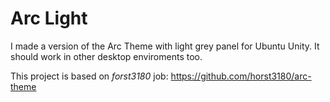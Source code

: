 # Arc Light

I made a version of the Arc Theme with light grey panel for Ubuntu Unity. It should work in other desktop enviroments too.

This project is based on *forst3180* job:
<a href="https://github.com/horst3180/arc-theme" target="blank">https://github.com/horst3180/arc-theme</a>